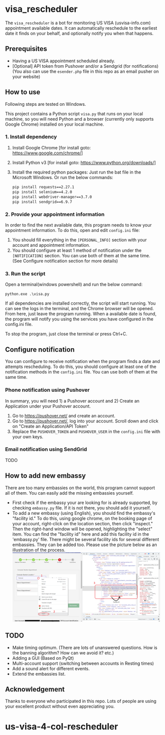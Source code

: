 # visa_rescheduler

The `visa_rescheduler` is a bot for monitoring US VISA (usvisa-info.com) appointment available dates. It can automatically reschedule to the earliest date it finds on your behalf, and optionally notify you when that happens.

## Prerequisites

- Having a US VISA appointment scheduled already.
- [Optional] API token from Pushover and/or a Sendgrid (for notifications)(You also can use the `esender.php` file in this repo as an email pusher on your website)

## How to use

Following steps are tested on Windows.

This project contains a Python script `visa.py` that runs on your local machine, so you will need Python and a browser (currently only supports Google Chrome) installed on your local machine.

### 1. Install dependency

1. Install Google Chrome [for install goto: https://www.google.com/chrome/]
2. Install Python v3 [for install goto: https://www.python.org/downloads/]
3. Install the required python packages: Just run the bat file in the Microsoft Windows. Or run the below commands:

   ```
   pip install requests==2.27.1
   pip install selenium==4.2.0
   pip install webdriver-manager==3.7.0
   pip install sendgrid==6.9.7
   ```

### 2. Provide your appointment information

In order to find the next available date, this program needs to know your appointment information. To do this, open and edit `config.ini` file:

1. You should fill everything in the `[PERSONAL_INFO]` section with your account and appointment information.
2. You should configure at least 1 method of notification under the `[NOTIFICATION]` section. You can use both of them at the same time. (See Configure notification section for more details)

### 3. Run the script

Open a terminal(windows powershell) and run the below command:

```
python.exe .\visa.py
```

If all dependencies are installed correctly, the script will start running. You can see the logs in the terminal, and the Chrome browser will be opened. From here, just leave the program running. When a available date is found, the program will notify you using the services you have configured in the config.ini file.

To stop the program, just close the terminal or press Ctrl+C.

## Configure notification

You can configure to receive notification when the program finds a date and attempts rescheduling. To do this, you should configure at least one of the notification methods in the `config.ini` file. You can use both of them at the same time.

### Phone notification using Pushover

In summary, you will need 1) a Pushover account and 2) Create an Application under your Pushover account.

1. Go to <https://pushover.net/> and create an account.
2. Go to <https://pushover.net/>, log into your account. Scroll down and click on "Create an Application/API Token"
3. Replace the `PUSHOVER_TOKEN` and `PUSHOVER_USER` in the `config.ini` file with your own keys.

### Email notification using SendGrid

TODO

## How to add new embassy

There are too many embassies on the world, this program cannot support all of them. You can easily add the missing embassies yourself.

- First check if the embassy your are looking for is already supported, by checking `embassy.py` file. If it is not there, you should add it yourself.
- To add a new embassy (using English), you should find the embassy's "facility id." To do this, using google chrome, on the booking page of your account, right-click on the location section, then click "inspect." Then the right-hand window will be opened, highlighting the "select" item. You can find the "facility id" here and add this facility id in the 'embassy.py' file. There might be several facility ids for several different embassies. They can be added too. Please use the picture below as an illustration of the process.
  ![Finding Facility id](./doc/add_embassy.png)

## TODO

- Make timing optimum. (There are lots of unanswered questions. How is the banning algorithm? How can we avoid it? etc.)
- Adding a GUI (Based on PyQt)
- Multi-account support (switching between accounts in Resting times)
- Add a sound alert for different events.
- Extend the embassies list.

## Acknowledgement

Thanks to everyone who participated in this repo. Lots of people are using your excellent product without even appreciating you.

#    u s - v i s a - 4 - c o l - r e s c h e d u l e r 

 
 
